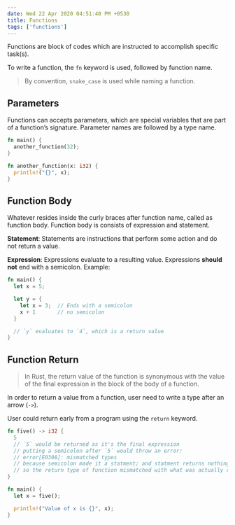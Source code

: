 ```yaml
---
date: Wed 22 Apr 2020 04:51:40 PM +0530
title: Functions
tags: ['functions']
---
```


Functions are block of codes which are instructed to accomplish specific task(s).

To write a function, the `fn` keyword is used, followed by function name.

> By convention, `snake_case` is used while naming a function.

## Parameters

Functions can accepts parameters, which are special variables that are part of a function’s signature. Parameter names are followed by a type name.

```rs
fn main() {
  another_function(32);
}

fn another_function(x: i32) {
  println!("{}", x);
}
```

## Function Body

Whatever resides inside the curly braces after function name, called as function body. Function body is consists of expression and statement.

**Statement**: Statements are instructions that perform some action and do not return a value.

**Expression**: Expressions evaluate to a resulting value. Expressions **should not** end with a semicolon. Example:

```rs
fn main() {
  let x = 5;

  let y = {
    let x = 3;  // Ends with a semicolon
    x + 1       // no semicolon
  }

  // `y` evaluates to `4`, which is a return value
}
```

## Function Return

> In Rust, the return value of the function is synonymous with the value of the final expression in the block of the body of a function.

In order to return a value from a function, user need to write a type after an arrow (`->`).

User could return early from a program using the `return` keyword.

```rs
fn five() -> i32 {
  5
  // `5` would be returned as it's the final expression
  // putting a semicolon after `5` would throw an error:
  // error[E0308]: mismatched types
  // because semicolon made it a statment; and statment returns nothing
  // so the return type of function mismatched with what was actually returned, which is basically nothing
}

fn main() {
  let x = five();

  println!("Value of x is {}", x);
}
```
